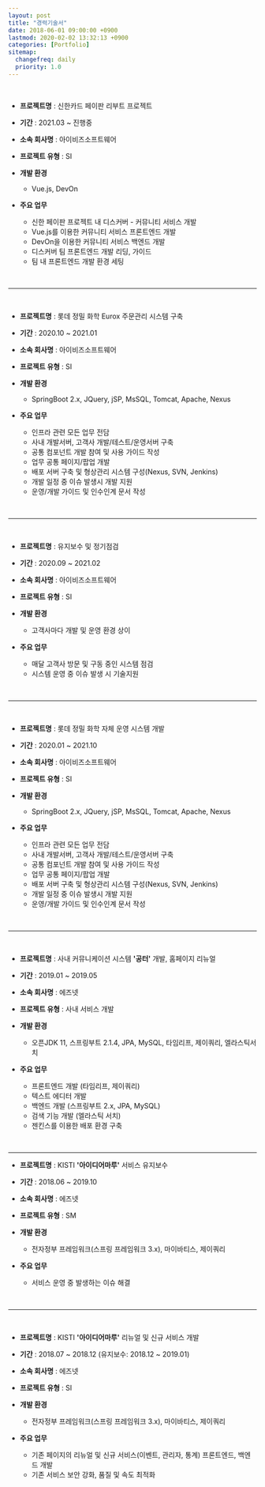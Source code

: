 ```yaml
---
layout: post
title: "경력기술서"
date: 2018-06-01 09:00:00 +0900
lastmod: 2020-02-02 13:32:13 +0900
categories: [Portfolio]
sitemap:
  changefreq: daily
  priority: 1.0
---
```


<br/>

- **프로젝트명** : 신한카드 페이판 리부트 프로젝트

- **기간** : 2021.03 ~ 진행중

- **소속 회사명** : 아이비즈소프트웨어

- **프로젝트 유형** : SI

- **개발 환경**

  - Vue.js, DevOn

- **주요 업무**
  - 신한 페이판 프로젝트 내 디스커버 - 커뮤니티 서비스 개발
  - Vue.js를 이용한 커뮤니티 서비스 프론트엔드 개발
  - DevOn을 이용한 커뮤니티 서비스 백엔드 개발
  - 디스커버 팀 프론트엔드 개발 리딩, 가이드
  - 팀 내 프론트엔드 개발 환경 세팅

<br/>

---

<br/>

- **프로젝트명** : 롯데 정밀 화학 Eurox 주문관리 시스템 구축

- **기간** : 2020.10 ~ 2021.01

- **소속 회사명** : 아이비즈소프트웨어

- **프로젝트 유형** : SI

- **개발 환경**

  - SpringBoot 2.x, JQuery, jSP, MsSQL, Tomcat, Apache, Nexus

- **주요 업무**
  - 인프라 관련 모든 업무 전담
  - 사내 개발서버, 고객사 개발/테스트/운영서버 구축
  - 공통 컴포넌트 개발 참여 및 사용 가이드 작성
  - 업무 공통 페이지/팝업 개발
  - 배포 서버 구축 및 형상관리 시스템 구성(Nexus, SVN, Jenkins)
  - 개발 일정 중 이슈 발생시 개발 지원
  - 운영/개발 가이드 및 인수인계 문서 작성

<br/>

---

<br/>

- **프로젝트명** : 유지보수 및 정기점검

- **기간** : 2020.09 ~ 2021.02

- **소속 회사명** : 아이비즈소프트웨어

- **프로젝트 유형** : SI

- **개발 환경**

  - 고객사마다 개발 및 운영 환경 상이

- **주요 업무**
  - 매달 고객사 방문 및 구동 중인 시스템 점검
  - 시스템 운영 중 이슈 발생 시 기술지원

<br/>

---

<br/>

- **프로젝트명** : 롯데 정밀 화학 자체 운영 시스템 개발

- **기간** : 2020.01 ~ 2021.10

- **소속 회사명** : 아이비즈소프트웨어

- **프로젝트 유형** : SI

- **개발 환경**

  - SpringBoot 2.x, JQuery, jSP, MsSQL, Tomcat, Apache, Nexus

- **주요 업무**
  - 인프라 관련 모든 업무 전담
  - 사내 개발서버, 고객사 개발/테스트/운영서버 구축
  - 공통 컴포넌트 개발 참여 및 사용 가이드 작성
  - 업무 공통 페이지/팝업 개발
  - 배포 서버 구축 및 형상관리 시스템 구성(Nexus, SVN, Jenkins)
  - 개발 일정 중 이슈 발생시 개발 지원
  - 운영/개발 가이드 및 인수인계 문서 작성

<br/>

---

<br/>

- **프로젝트명** : 사내 커뮤니케이션 시스템 **'공터'** 개발, 홈페이지 리뉴얼

- **기간** : 2019.01 ~ 2019.05

- **소속 회사명** : 에즈넷

- **프로젝트 유형** : 사내 서비스 개발

- **개발 환경**

  - 오픈JDK 11, 스프링부트 2.1.4, JPA, MySQL, 타임리프, 제이쿼리, 엘라스틱서치

- **주요 업무**
  - 프론트엔드 개발 (타임리프, 제이쿼리)
  - 텍스트 에디터 개발
  - 백엔드 개발 (스프링부트 2.x, JPA, MySQL)
  - 검색 기능 개발 (엘라스틱 서치)
  - 젠킨스를 이용한 배포 환경 구축

<br/>

---

- **프로젝트명** : KISTI **'아이디어마루'** 서비스 유지보수

- **기간** : 2018.06 ~ 2019.10

- **소속 회사명** : 에즈넷

- **프로젝트 유형** : SM

- **개발 환경**

  - 전자정부 프레임워크(스프링 프레임워크 3.x), 마이바티스, 제이쿼리

- **주요 업무**
  - 서비스 운영 중 발생하는 이슈 해결

<br/>

---

<br/>

- **프로젝트명** : KISTI **'아이디어마루'** 리뉴얼 및 신규 서비스 개발

- **기간** : 2018.07 ~ 2018.12 (유지보수: 2018.12 ~ 2019.01)

- **소속 회사명** : 에즈넷

- **프로젝트 유형** : SI

- **개발 환경**

  - 전자정부 프레임워크(스프링 프레임워크 3.x), 마이바티스, 제이쿼리

- **주요 업무**
  - 기존 페이지의 리뉴얼 및 신규 서비스(이벤트, 관리자, 통계) 프론트엔드, 백엔드 개발
  - 기존 서비스 보안 강화, 품질 및 속도 최적화

<br/>
